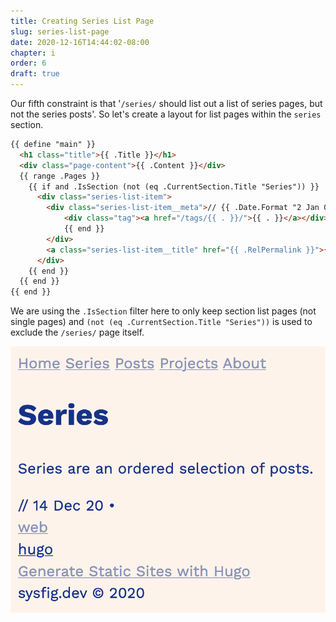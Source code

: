 ```yaml
---
title: Creating Series List Page
slug: series-list-page
date: 2020-12-16T14:44:02-08:00
chapter: i
order: 6
draft: true
---
```


Our fifth constraint is that '`/series/` should list out a list of series pages, but not the series posts'. So let's create a layout for list pages within the `series` section.

```html
{{ define "main" }}
  <h1 class="title">{{ .Title }}</h1>
  <div class="page-content">{{ .Content }}</div>
  {{ range .Pages }}
    {{ if and .IsSection (not (eq .CurrentSection.Title "Series")) }}
      <div class="series-list-item">
        <div class="series-list-item__meta">// {{ .Date.Format "2 Jan 06" -}}<span class="separator">&bullet;</span>{{- range .Params.tags }}
            <div class="tag"><a href="/tags/{{ . }}/">{{ . }}</a></div>
            {{ end }}
        </div>
        <a class="series-list-item__title" href="{{ .RelPermalink }}">{{ .Title }}</a>
      </div>
    {{ end }}
  {{ end }}
{{ end }}
```

We are using the `.IsSection` filter here to only keep section list pages (not single pages) and `(not (eq .CurrentSection.Title "Series"))` is used to exclude the `/series/` page itself.

![](/img/series-list.png)
